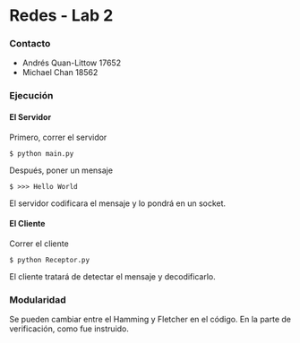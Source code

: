 # Redes - Lab 2
### Contacto
- Andrés Quan-Littow  17652
- Michael Chan 18562

### Ejecución
#### El Servidor
Primero, correr el servidor

    $ python main.py

Después, poner un mensaje

    $ >>> Hello World

El servidor codificara el mensaje y lo pondrá en un socket. 

#### El Cliente
Correr el cliente
    
    $ python Receptor.py

El cliente tratará de detectar el mensaje y decodificarlo.


### Modularidad

Se pueden cambiar entre el Hamming y Fletcher en el código. 
En la parte de verificación, como fue instruido. 

